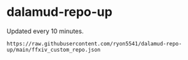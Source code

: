 # dalamud-repo-up   
Updated every 10 minutes.   
```
https://raw.githubusercontent.com/ryon5541/dalamud-repo-up/main/ffxiv_custom_repo.json
```
